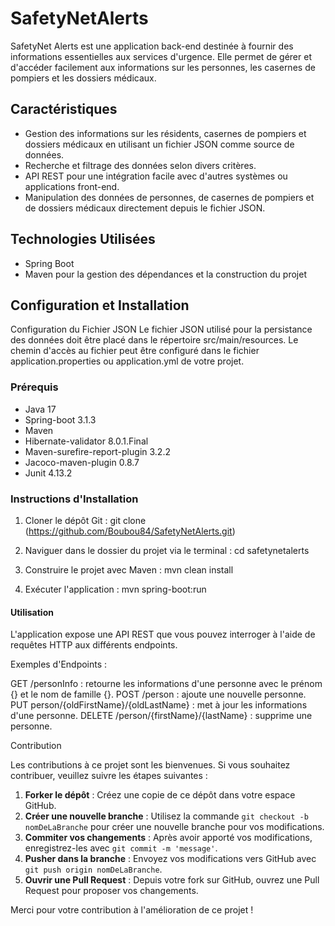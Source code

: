 # SafetyNetAlerts

SafetyNet Alerts est une application back-end destinée à fournir des informations essentielles aux services d'urgence. Elle permet de gérer et d'accéder facilement aux informations sur les personnes, les casernes de pompiers et les dossiers médicaux.

## Caractéristiques

- Gestion des informations sur les résidents, casernes de pompiers et dossiers médicaux en utilisant un fichier JSON comme source de données.
- Recherche et filtrage des données selon divers critères.
- API REST pour une intégration facile avec d'autres systèmes ou applications front-end.
- Manipulation des données de personnes, de casernes de pompiers et de dossiers médicaux directement depuis le fichier JSON.

## Technologies Utilisées

- Spring Boot
- Maven pour la gestion des dépendances et la construction du projet

## Configuration et Installation

Configuration du Fichier JSON
Le fichier JSON utilisé pour la persistance des données doit être placé dans le répertoire src/main/resources. 
Le chemin d'accès au fichier peut être configuré dans le fichier application.properties ou application.yml de votre projet.

### Prérequis

- Java 17
- Spring-boot 3.1.3
- Maven
- Hibernate-validator 8.0.1.Final
- Maven-surefire-report-plugin 3.2.2
- Jacoco-maven-plugin 0.8.7
- Junit 4.13.2

### Instructions d'Installation

1. Cloner le dépôt Git :  git clone (https://github.com/Boubou84/SafetyNetAlerts.git)
   
2. Naviguer dans le dossier du projet via le terminal : cd safetynetalerts

3. Construire le projet avec Maven : mvn clean install

4. Exécuter l'application : mvn spring-boot:run

#### Utilisation

L'application expose une API REST que vous pouvez interroger à l'aide de requêtes HTTP aux différents endpoints.

Exemples d'Endpoints :

GET /personInfo : retourne les informations d'une personne avec le prénom {} et le nom de famille {}.
POST /person : ajoute une nouvelle personne.
PUT person/{oldFirstName}/{oldLastName} : met à jour les informations d'une personne.
DELETE /person/{firstName}/{lastName} : supprime une personne.

Contribution

Les contributions à ce projet sont les bienvenues. Si vous souhaitez contribuer, veuillez suivre les étapes suivantes :

1. **Forker le dépôt** : Créez une copie de ce dépôt dans votre espace GitHub.
2. **Créer une nouvelle branche** : Utilisez la commande `git checkout -b nomDeLaBranche` pour créer une nouvelle branche pour vos modifications.
3. **Commiter vos changements** : Après avoir apporté vos modifications, enregistrez-les avec `git commit -m 'message'`.
4. **Pusher dans la branche** : Envoyez vos modifications vers GitHub avec `git push origin nomDeLaBranche`.
5. **Ouvrir une Pull Request** : Depuis votre fork sur GitHub, ouvrez une Pull Request pour proposer vos changements.

Merci pour votre contribution à l'amélioration de ce projet !
